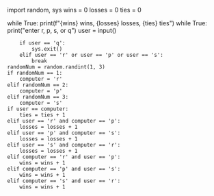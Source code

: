 import random, sys
wins = 0
losses = 0
ties = 0

while True:
    print(f"{wins} wins, {losses} losses, {ties} ties") 
    while True:
        print("enter r, p, s, or q")
        user = input()
        
        if user == 'q':
            sys.exit()
        elif user == 'r' or user == 'p' or user == 's':
            break
    randomNum = random.randint(1, 3)
    if randomNum == 1:
        computer = 'r'
    elif randomNum == 2:
        computer = 'p'
    elif randomNum == 3:
        computer = 's'
    if user == computer:
        ties = ties + 1 
    elif user == 'r' and computer == 'p':
        losses = losses + 1 
    elif user == 'p' and computer == 's':
        losses = losses + 1 
    elif user == 's' and computer == 'r':
        losses = losses + 1 
    elif computer == 'r' and user == 'p':
        wins = wins + 1 
    elif computer == 'p' and user == 's':
        wins = wins + 1 
    elif computer == 's' and user == 'r':
        wins = wins + 1 
            
